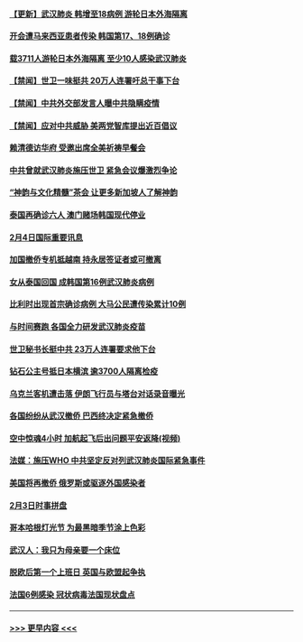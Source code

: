 #### [【更新】武汉肺炎 韩增至18病例 游轮日本外海隔离](../pages/prog202/a102758911.md?t=02051333) 
#### [开会遭马来西亚患者传染 韩国第17、18例确诊](../pages/prog202/a102769600.md?t=02051333) 
#### [载3711人游轮日本外海隔离 至少10人感染武汉肺炎](../pages/prog202/a102769538.md?t=02051333) 
#### [【禁闻】世卫一味挺共 20万人连署吁总干事下台](../pages/prog202/a102769445.md?t=02051333) 
#### [【禁闻】中共外交部发言人曝中共隐瞒疫情](../pages/prog202/a102769400.md?t=02051333) 
#### [【禁闻】应对中共威胁 美两党智库提出近百倡议](../pages/prog202/a102769357.md?t=02051333) 
#### [赖清德访华府  受邀出席全美祈祷早餐会](../pages/prog202/a102769350.md?t=02051333) 
#### [中共曾就武汉肺炎施压世卫 紧急会议爆激烈争论](../pages/prog202/a102769312.md?t=02051333) 
#### [“神韵与文化精髓”茶会 让更多新加坡人了解神韵](../pages/prog202/a102769286.md?t=02051333) 
#### [泰国再确诊六人 澳门赌场韩国现代停业](../pages/prog202/a102769239.md?t=02051333) 
#### [2月4日国际重要讯息](../pages/prog202/a102768884.md?t=02051333) 
#### [加国撤侨专机抵越南 持永居签证者或可撤离](../pages/prog202/a102768877.md?t=02051333) 
#### [女从泰国回国 成韩国第16例武汉肺炎病例](../pages/prog202/a102768669.md?t=02051333) 
#### [比利时出现首宗确诊病例 大马公民遭传染累计10例](../pages/prog202/a102768824.md?t=02051333) 
#### [与时间赛跑 各国全力研发武汉肺炎疫苗](../pages/prog202/a102768738.md?t=02051333) 
#### [世卫秘书长挺中共 23万人连署要求他下台](../pages/prog202/a102768717.md?t=02051333) 
#### [钻石公主号抵日本横滨 逾3700人隔离检疫](../pages/prog202/a102768714.md?t=02051333) 
#### [乌克兰客机遭击落 伊朗飞行员与塔台对话录音曝光](../pages/prog202/a102768645.md?t=02051333) 
#### [各国纷纷从武汉撤侨 巴西终决定紧急撤侨](../pages/prog202/a102768630.md?t=02051333) 
#### [空中惊魂4小时 加航起飞后出问题平安返降(视频)](../pages/prog202/a102768601.md?t=02051333) 
#### [法媒：施压WHO 中共坚定反对列武汉肺炎国际紧急事件](../pages/prog202/a102768584.md?t=02051333) 
#### [美国将再撤侨 俄罗斯或驱逐外国感染者](../pages/prog202/a102768247.md?t=02051333) 
#### [2月3日时事拼盘](../pages/prog202/a102768402.md?t=02051333) 
#### [哥本哈根灯光节 为最黑暗季节涂上色彩](../pages/prog202/a102768369.md?t=02051333) 
#### [武汉人：我只为母亲要一个床位](../pages/prog202/a102768250.md?t=02051333) 
#### [脱欧后第一个上班日 英国与欧盟起争执](../pages/prog202/a102768252.md?t=02051333) 
#### [法国6例感染 冠状病毒法国现状盘点](../pages/prog202/a102768157.md?t=02051333) 

----
#### [ >>> 更早内容 <<< ](../indexes/prog202-earlier.md)
